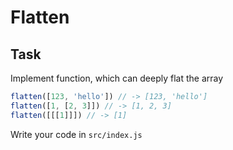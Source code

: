 # Flatten

## Task

Implement function, which can deeply flat the array

```js
flatten([123, 'hello']) // -> [123, 'hello']
flatten([1, [2, 3]]) // -> [1, 2, 3]
flatten([[[1]]]) // -> [1]
```

Write your code in `src/index.js`
